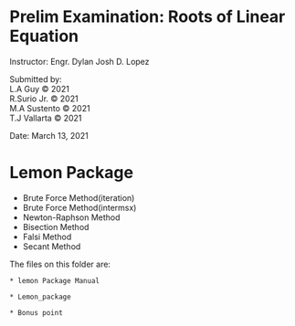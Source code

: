 # Prelim Examination: Roots of Linear Equation

 Instructor: Engr. Dylan Josh D. Lopez <br>

 Submitted by: <br>
	       L.A Guy © 2021 <br>
	       R.Surio Jr. © 2021 <br>
	       M.A Sustento © 2021 <br>
	       T.J Vallarta © 2021 <br>

 Date: March 13, 2021

# Lemon Package

 * Brute Force Method(iteration)<br>
 * Brute Force Method(intermsx)<br>
 * Newton-Raphson Method<br>
 * Bisection Method<br>
 * Falsi Method<br>
 * Secant Method<br>

 The files on this folder are:

	* lemon Package Manual

	* Lemon_package 

	* Bonus point